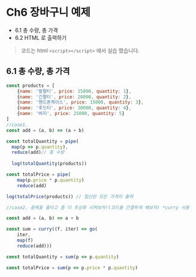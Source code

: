 # Ch6 장바구니 예제

* 6.1 총 수량, 총 가격
* 6.2 HTML 로 출력하기

> 코드는 html  `<script></script>` 에서 실습 했습니다.



## 6.1 총 수량, 총 가격

~~~javascript
const products = [
    {name: '발팔티', price: 15000, quantity: 1},
    {name: '긴팔티', price: 20000, quantity: 2},
    {name: '핸드폰케이스', price: 15000, quantity: 3},
    {name: '후드티', price: 30000, quantity: 4},
	{name: '바지', price: 25000, quantity: 5}
]
//case1.
const add = (a, b) => (a + b)

const totalQuantity = pipe(
  map(p => p.quantity),
  reduce(add)// 총 수량
 	
  log(totalQuantity(products))

const totalPrice = pipe(
	map(p.price * p.quantity)
    reduce(add)

log(totalPrice(products)) // 합산된 모든 가격이 출력

//case2. 중복을 줄이고 좀 더 추상화 시켜보자!(코드를 간결하게 해보자) *curry 사용

const add = (a, b) => a + b

const sum = curry((f, iter) => go(
	iter,
    map(f)
    reduce(add)))

const totalQuantity = sum(p => p.quantity)

const totalPrice = sum(p => p.price * p.quantity)
~~~

